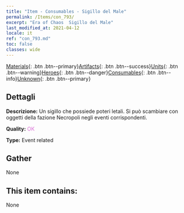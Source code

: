 ```yaml
---
title: "Item - Consumables - Sigillo del Male"
permalink: /Items/con_793/
excerpt: "Era of Chaos  Sigillo del Male"
last_modified_at: 2021-04-12
locale: it
ref: "con_793.md"
toc: false
classes: wide
---
```

 [Materials](/it/Items/){: .btn .btn--primary}[Artifacts](/it/Items/Artifacts/){: .btn .btn--success}[Units](/it/Items/Units/){: .btn .btn--warning}[Heroes](/it/Items/Heroes/){: .btn .btn--danger}[Consumables](/it/Items/Consumables/){: .btn .btn--info}[Unknown](/it/Items/Unknown/){: .btn .btn--primary}

## Dettagli
 **Descrizione:** Un sigillo che possiede poteri letali. Si può scambiare con oggetti della fazione Necropoli negli eventi corrispondenti.

 **Quality:** <span style="color: #DA70D6">OK</span>

 **Type:** Event related

## Gather

  None

## This item contains:

  None

